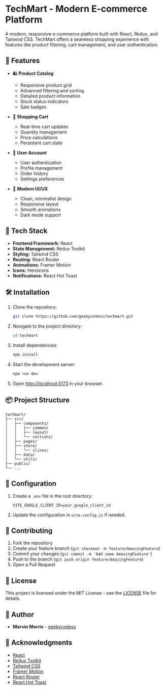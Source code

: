 # TechMart - Modern E-commerce Platform

A modern, responsive e-commerce platform built with React, Redux, and Tailwind CSS. TechMart offers a seamless shopping experience with features like product filtering, cart management, and user authentication.

## 🌟 Features

- 🛍️ **Product Catalog**
  - Responsive product grid
  - Advanced filtering and sorting
  - Detailed product information
  - Stock status indicators
  - Sale badges

- 🛒 **Shopping Cart**
  - Real-time cart updates
  - Quantity management
  - Price calculations
  - Persistent cart state

- 👤 **User Account**
  - User authentication
  - Profile management
  - Order history
  - Settings preferences

- 🎨 **Modern UI/UX**
  - Clean, minimalist design
  - Responsive layout
  - Smooth animations
  - Dark mode support

## 🚀 Tech Stack

- **Frontend Framework:** React
- **State Management:** Redux Toolkit
- **Styling:** Tailwind CSS
- **Routing:** React Router
- **Animations:** Framer Motion
- **Icons:** Heroicons
- **Notifications:** React Hot Toast

## 🛠️ Installation

1. Clone the repository:
   ```bash
   git clone https://github.com/geekycodess/techmart.git
   ```

2. Navigate to the project directory:
   ```bash
   cd techmart
   ```

3. Install dependencies:
   ```bash
   npm install
   ```

4. Start the development server:
   ```bash
   npm run dev
   ```

5. Open [http://localhost:5173](http://localhost:5173) in your browser.

## 📦 Project Structure

```
techmart/
├── src/
│   ├── components/
│   │   ├── common/
│   │   ├── layout/
│   │   └── sections/
│   ├── pages/
│   ├── store/
│   │   └── slices/
│   ├── data/
│   └── utils/
├── public/
└── ...
```

## 🔧 Configuration

1. Create a `.env` file in the root directory:
   ```
   VITE_GOOGLE_CLIENT_ID=your_google_client_id
   ```

2. Update the configuration in `vite.config.js` if needed.

## 🤝 Contributing

1. Fork the repository
2. Create your feature branch (`git checkout -b feature/AmazingFeature`)
3. Commit your changes (`git commit -m 'Add some AmazingFeature'`)
4. Push to the branch (`git push origin feature/AmazingFeature`)
5. Open a Pull Request

## 📝 License

This project is licensed under the MIT License - see the [LICENSE](LICENSE) file for details.

## 👤 Author

- **Marvin Morris** - [geekycodess](https://github.com/geekycodess)

## 🙏 Acknowledgments

- [React](https://reactjs.org/)
- [Redux Toolkit](https://redux-toolkit.js.org/)
- [Tailwind CSS](https://tailwindcss.com/)
- [Framer Motion](https://www.framer.com/motion/)
- [React Router](https://reactrouter.com/)
- [React Hot Toast](https://react-hot-toast.com/) 